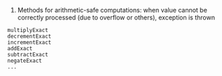 1. Methods for arithmetic-safe computations: when value cannot be correctly processed (due to overflow or others), exception is thrown
```
multiplyExact
decrementExact
incrementExact
addExact
subtractExact
negateExact
...
```
